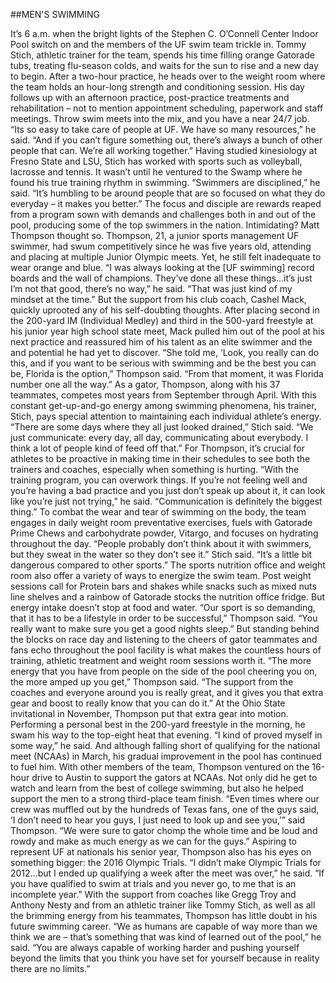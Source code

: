 ##MEN'S SWIMMING

It’s 6 a.m. when the bright lights of the Stephen C. O’Connell Center Indoor Pool switch on and the members of the UF swim team trickle in. Tommy Stich, athletic trainer for the team, spends his time filling orange Gatorade tubs, treating flu-season colds, and waits for the sun to rise and a new day to begin. After a two-hour practice, he heads over to the weight room where the team holds an hour-long strength and conditioning session. His day follows up with an afternoon practice, post-practice treatments and rehabilitation – not to mention appointment scheduling, paperwork and staff meetings. Throw swim meets into the mix, and you have a near 24/7 job.
“Its so easy to take care of people at UF. We have so many resources,” he said. “And if you can’t figure something out, there’s always a bunch of other people that can. We’re all working together.”
Having studied kinesiology at Fresno State and LSU, Stich has worked with sports such as volleyball, lacrosse and tennis. It wasn’t until he ventured to the Swamp where he found his true training rhythm in swimming.
“Swimmers are disciplined,” he said. “It’s humbling to be around people that are so focused on what they do everyday – it makes you better.”
The focus and disciple are rewards reaped from a program sown with demands and challenges both in and out of the pool, producing some of the top swimmers in the nation. Intimidating? Matt Thompson thought so. Thompson, 21, a junior sports management UF swimmer, had swum competitively since he was five years old, attending and placing at multiple Junior Olympic meets. Yet, he still felt inadequate to wear orange and blue. 
“I was always looking at the [UF swimming] record boards and the wall of champions. They’ve done all these things…it’s just I’m not that good, there’s no way,” he said. “That was just kind of my mindset at the time.”
But the support from his club coach, Cashel Mack, quickly uprooted any of his self-doubting thoughts. After placing second in the 200-yard IM (Individual Medley) and third in the 500-yard freestyle at his junior year high school state meet, Mack pulled him out of the pool at his next practice and reassured him of his talent as an elite swimmer and the and potential he had yet to discover.
“She told me, ‘Look, you really can do this, and if you want to be serious with swimming and be the best you can be, Florida is the option,” Thompson said. “From that moment, it was Florida number one all the way.”
As a gator, Thompson, along with his 37 teammates, competes most years from September through April. With this constant get-up-and-go energy among swimming phenomena, his trainer, Stich, pays special attention to maintaining each individual athlete’s energy.
“There are some days where they all just looked drained,” Stich said. “We just communicate: every day, all day, communicating about everybody. I think a lot of people kind of feed off that.”
For Thompson, it’s crucial for athletes to be proactive in making time in their schedules to see both the trainers and coaches, especially when something is hurting.
 “With the training program, you can overwork things. If you’re not feeling well and you’re having a bad practice and you just don’t speak up about it, it can look like you’re just not trying,” he said. “Communication is definitely the biggest thing.”
To combat the wear and tear of swimming on the body, the team engages in daily weight room preventative exercises, fuels with Gatorade Prime Chews and carbohydrate powder, Vitargo, and focuses on hydrating throughout the day.
“People probably don’t think about it with swimmers, but they sweat in the water so they don’t see it.” Stich said. “It’s a little bit dangerous compared to other sports.”
The sports nutrition office and weight room also offer a variety of ways to energize the swim team. Post weight sessions call for Protein bars and shakes while snacks such as mixed nuts line shelves and a rainbow of Gatorade stocks the nutrition office fridge. But energy intake doesn’t stop at food and water.
“Our sport is so demanding, that it has to be a lifestyle in order to be successful,” Thompson said. “You really want to make sure you get a good nights sleep.”
But standing behind the blocks on race day and listening to the cheers of gator teammates and fans echo throughout the pool facility is what makes the countless hours of training, athletic treatment and weight room sessions worth it.
“The more energy that you have from people on the side of the pool cheering you on, the more amped up you get,” Thompson said. “The support from the coaches and everyone around you is really great, and it gives you that extra gear and boost to really know that you can do it.”
At the Ohio State invitational in November, Thompson put that extra gear into motion. Performing a personal best in the 200-yard freestyle in the morning, he swam his way to the top-eight heat that evening.
“I kind of proved myself in some way,” he said. And although falling short of qualifying for the national meet (NCAAs) in March, his gradual improvement in the pool has continued to fuel him. With other members of the team, Thompson ventured on the 16-hour drive to Austin to support the gators at NCAAs. Not only did he get to watch and learn from the best of college swimming, but also he helped support the men to a strong third-place team finish.
“Even times where our crew was muffled out by the hundreds of Texas fans, one of the guys said, ‘I don’t need to hear you guys, I just need to look up and see you,’” said Thompson. “We were sure to gator chomp the whole time and be loud and rowdy and make as much energy as we can for the guys.”
Aspiring to represent UF at nationals his senior year, Thompson also has his eyes on something bigger: the 2016 Olympic Trials.
“I didn’t make Olympic Trials for 2012…but I ended up qualifying a week after the meet was over,” he said. “If you have qualified to swim at trials and you never go, to me that is an incomplete year.”
With the support from coaches like Gregg Troy and Anthony Nesty and from an athletic trainer like Tommy Stich, as well as all the brimming energy from his teammates, Thompson has little doubt in his future swimming career. 
“We as humans are capable of way more than we think we are – that’s something that was kind of learned out of the pool,” he said.  “You are always capable of working harder and pushing yourself beyond the limits that you think you have set for yourself because in reality there are no limits.”
